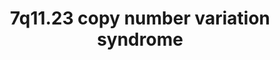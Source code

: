---
annotations:
- id: DOID:630
  parent: genetic disease
  type: Disease Ontology
  value: genetic disease
- id: PW:0000013
  parent: disease pathway
  type: Pathway Ontology
  value: disease pathway
- id: DOID:1928
  parent: genetic disease
  type: Disease Ontology
  value: Williams-Beuren syndrome
authors:
- Fehrhart
- Egonw
communities:
- RareDiseases
description: '7q11.23 copy number variation syndrome (MIM 609757, also called Williams-Beuren
  region duplication syndrome, WBS duplication syndrome, Chromosome 7q11.23 duplication
  syndrome, or Somerville-van-der-Aa syndrome) is a copy number variation syndrome
  with a duplication in the region chr7:72,744,454-74,142,513 (GRCh37/hg19). The breakpoint
  is defined from Carolyn B Mervis 7q11.23 Duplication Syndrome in Gene Reviews PMID:
  20301295.'
last-edited: 2021-06-02
ndex: d34b6c37-8b72-11eb-9e72-0ac135e8bacf
organisms:
- Homo sapiens
redirect_from:
- /index.php/Pathway:WP4932
- /instance/WP4932
revision: null
schema-jsonld:
- '@context': https://schema.org/
  '@id': https://wikipathways.github.io/pathways/WP4932.html
  '@type': Dataset
  creator:
    '@type': Organization
    name: WikiPathways
  description: '7q11.23 copy number variation syndrome (MIM 609757, also called Williams-Beuren
    region duplication syndrome, WBS duplication syndrome, Chromosome 7q11.23 duplication
    syndrome, or Somerville-van-der-Aa syndrome) is a copy number variation syndrome
    with a duplication in the region chr7:72,744,454-74,142,513 (GRCh37/hg19). The
    breakpoint is defined from Carolyn B Mervis 7q11.23 Duplication Syndrome in Gene
    Reviews PMID: 20301295.'
  keywords:
  - ' '
  - ABHD11
  - ABHD11-AS1
  - ACACA
  - ACACB
  - ADP
  - ATF4
  - ATP
  - ATP synthase F0 and F1 complex
  - ATP5A1
  - ATP5B
  - ATP5D
  - ATP5E
  - ATP5MC1
  - ATP5MC2
  - ATP5MC3
  - ATP5O
  - ATP5PB
  - ATP6
  - ATP8
  - ATPAF1
  - ATPAF2
  - Acetylcholine
  - Apoptosis
  - 'B Cell Receptor '
  - B-WICH chromatin remodelling complex
  - BAZ1B
  - BCL7B
  - BECN1
  - BRD4
  - BTK
  - BUD23
  - Botulinum neurotoxin type C
  - CDKN1C
  - CFL1
  - CHTF18
  - CLASP1
  - CLASP2
  - CLDN1
  - CLDN3
  - CLDN4
  - CLDN5
  - CLIP2
  - CLTC
  - CTNNB1
  - Cl-
  - Clostridium enterotoxin
  - 'DDX21 '
  - DEK
  - DLD
  - DLST
  - DNAJC30
  - Dopamine
  - EIF2A
  - EIF2AK3
  - EIF4H
  - ELN
  - ELN-AS1
  - ER stress
  - ERCC6
  - ESCRT-I complex
  - Elastic fibre formation
  - Endosomal budding
  - Eukaryotic Translation Initiation
  - FAS
  - FBLN2
  - FBLN5
  - FBN1
  - FK506
  - FKBP6
  - FZD9
  - GABA
  - GAPDH
  - GRB2
  - GRIP1
  - GTF2I
  - GTF2IRD1
  - Glutamate
  - H2AX
  - HDAC2
  - HDAC3
  - HDAC6
  - HMGA1
  - HOXC8
  - HSPA2
  - L-tyrosine residue
  - LAT2
  - LIMK1
  - Lipogenesis
  - MAPK3
  - METTL27
  - MIR590
  - MLXIPL
  - MVB12A
  - MYBBP1A
  - MYC
  - MYO1C
  - N7-methylguanosine 5'-phosphate residue
  - NRG1
  - NUP62
  - Norepinephrine
  - OGDH
  - Oxoglutarate dehydrogenase complex
  - PCNA
  - PKLR
  - PRKG1
  - RB1
  - RFC2
  - RFC5
  - RN7SL265P
  - RNA5SP233
  - RNU6-1070P
  - RNU6-1080P
  - RNU6-1198P
  - S-adenosyl-L-homocysteine
  - S-adenosyl-L-methionine
  - SF3B1
  - SMARCA5
  - SNAP25
  - SNARE complex
  - SQSTM1
  - STAG3L2
  - STX1A
  - Serotonin
  - Signaling Pathway
  - TBL2
  - TCA cycle
  - TMEM270
  - TRIM50
  - TSG101
  - 'Tight junctions '
  - UBE2E1
  - UBE2E3
  - UBE2L6
  - UBIAD1
  - ULK1
  - USF1
  - VAMP2
  - VPS28
  - VPS37A
  - VPS37B
  - VPS37C
  - VPS37D
  - VPS9D1
  - Virus budding
  - WNT2
  - Wnt Signaling
  - glucose
  - guanosine 5'-monophosphate residue
  - hsa-mir-4284
  - rRNA
  - rapamycin
  - synaptonemal complex
  license: CC0
  name: 7q11.23 copy number variation syndrome
seo: CreativeWork
title: 7q11.23 copy number variation syndrome
wpid: WP4932
---